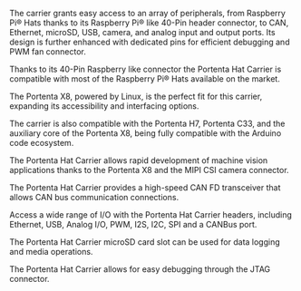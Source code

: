 <FeatureDescription>

 The carrier grants easy access to an array of peripherals, from Raspberry Pi® Hats thanks to its Raspberry Pi® like 40-Pin header connector, to CAN, Ethernet, microSD, USB, camera, and analog input and output ports. Its design is further enhanced with dedicated pins for efficient debugging and PWM fan connector.
</FeatureDescription>


<FeatureList>

<Feature title="Raspberry Pi® Hats" image="mega-form-factor">

  Thanks to its 40-Pin Raspberry like connector the Portenta Hat Carrier is compatible with most of the Raspberry Pi® Hats available on the market.

</Feature>

<Feature title="Linux Powered" image="core">

  The Portenta X8, powered by Linux, is the perfect fit for this carrier, expanding its accessibility and interfacing options.

</Feature>

<Feature title="Arduino Powered" image="mcu">

  The carrier is also compatible with the Portenta H7, Portenta C33, and the auxiliary core of the Portenta X8, being fully compatible with the Arduino code ecosystem.

</Feature>

<Feature title="MIPI Camera Connector" image="camera">

  The Portenta Hat Carrier allows rapid development of machine vision applications thanks to the Portenta X8 and the MIPI CSI camera connector.

</Feature>


<Feature title="CAN Bus" image="communication">

  The Portenta Hat Carrier provides a high-speed CAN FD transceiver that allows CAN bus communication connections.

</Feature>

<Feature title="Connectivity" image="connection">

  Access a wide range of I/O with the Portenta Hat Carrier headers, including Ethernet, USB, Analog I/O, PWM, I2S, I2C, SPI and a CANBus port.

</Feature>

<Feature title="MicroSD Card Slot" image="file-icon">

  The Portenta Hat Carrier microSD card slot can be used for data logging and media operations.

</Feature>


<Feature title="JTAG connector" image="hw-pin">

  The Portenta Hat Carrier allows for easy debugging through the JTAG connector.

</Feature>

</FeatureList>


